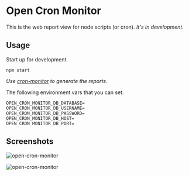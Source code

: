 # Open Cron Monitor

This is the web report view for node scripts (or cron).
*It's in development.*

## Usage

Start up for development.

```
npm start
```

*Use [cron-monitor](https://github.com/guilhermegm/cron-monitor) to generate the reports.*

The following environment vars that you can set.

```
OPEN_CRON_MONITOR_DB_DATABASE=
OPEN_CRON_MONITOR_DB_USERNAME=
OPEN_CRON_MONITOR_DB_PASSWORD=
OPEN_CRON_MONITOR_DB_HOST=
OPEN_CRON_MONITOR_DB_PORT=
```

## Screenshots

![open-cron-monitor](https://i.imgur.com/jNvqWfx.png)

![open-cron-monitor](https://i.imgur.com/nvETKVP.png)
